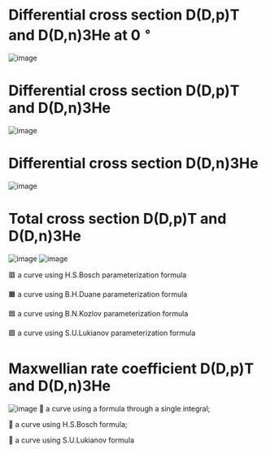 # Differential cross section D(D,p)T and D(D,n)3He at 0 $^{\circ}$ 
![image](https://github.com/Ul1anchik/Plasma-Physics-Lab/assets/142611307/87725ef1-bfc1-4fa0-ba4a-eb09737b9957)
# Differential cross section D(D,p)T and D(D,n)3He 
![image](https://github.com/Ul1anchik/Plasma-Physics-Lab/assets/142611307/954e40f4-1536-4f60-a7be-0d10eb5e08b6)
# Differential cross section D(D,n)3He 
![image](https://github.com/user-attachments/assets/c5ee8006-f89c-40a4-87c1-5bc8d4ff8e88)

# Total cross section D(D,p)T and D(D,n)3He

![image](https://github.com/Ul1anchik/Plasma-Physics-Lab/assets/142611307/357395d0-0ef9-46f8-9f1f-be2c62d24148)
![image](https://github.com/Ul1anchik/Plasma-Physics-Lab/assets/142611307/e86b80d1-f8c1-4898-9eae-8a00af1272e1)

&#x1F7E5; a curve using H.S.Bosch parameterization formula 

&#x1F7E7; a curve using B.H.Duane parameterization formula

&#x1F7E6; a curve using B.N.Kozlov parameterization formula

&#x1F7E9; a curve using S.U.Lukianov parameterization formula

# Maxwellian rate coefficient D(D,p)T and D(D,n)3He
![image](https://github.com/Ul1anchik/Plasma-Physics-Lab/assets/142611307/56d03485-9e27-4a47-b5bf-5c705ca94dd6)
&#x1F4D8; a curve using a formula through a single integral;

&#x1F4D9; a curve using H.S.Bosch formula;

&#x1F4D7; a curve using S.U.Lukianov formula

